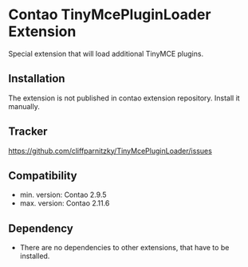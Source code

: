 Contao TinyMcePluginLoader Extension
====================================

Special extension that will load additional TinyMCE plugins.


Installation
------------

The extension is not published in contao extension repository.
Install it manually.


Tracker
-------

https://github.com/cliffparnitzky/TinyMcePluginLoader/issues


Compatibility
-------------

- min. version: Contao 2.9.5
- max. version: Contao 2.11.6


Dependency
----------

- There are no dependencies to other extensions, that have to be installed.